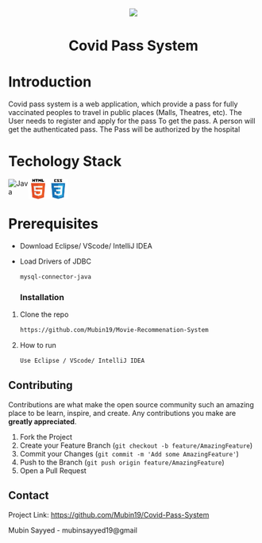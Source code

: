 <!-- # Covid Pass System -->

<!-- PROJECT LOGO -->
<br />
<p align="center">
  <a href="https://github.com/Mubin19/Covid-Pass-System/">
   <img src="C:\Users\DELL\OneDrive\Desktop"/>
  </a>

  <h1 align="center"> Covid Pass System </h1>
  

# Introduction

Covid pass system is a web application, which provide a pass for fully vaccinated peoples to travel in public places
(Malls, Theatres, etc). The User needs to register and apply for the pass To get the pass. A person will get the
authenticated pass. The Pass will be authorized by the hospital

# Techology Stack

<img align="left" alt="Java" width="40px" src=" C:\Users\DELL\OneDrive\Desktop " />

<img align="left" alt="HTML5" width="40px" src="https://raw.githubusercontent.com/github/explore/80688e429a7d4ef2fca1e82350fe8e3517d3494d/topics/html/html.png" />
<img align="left" alt="CSS3" width="40px" src="https://raw.githubusercontent.com/github/explore/80688e429a7d4ef2fca1e82350fe8e3517d3494d/topics/css/css.png" />






<br>
<br>

# Prerequisites

* Download Eclipse/ VScode/ IntelliJ IDEA
  
* Load Drivers of JDBC
  ```sh
  mysql-connector-java
  ```
  
  ### Installation

1. Clone the repo
   ```sh
   https://github.com/Mubin19/Movie-Recommenation-System
   ```
2. How to run
   ```sh
   Use Eclipse / VScode/ IntelliJ IDEA
   ```
   
## Contributing

Contributions are what make the open source community such an amazing place to be learn, inspire, and create. Any contributions you make are **greatly appreciated**.

1. Fork the Project
2. Create your Feature Branch (`git checkout -b feature/AmazingFeature`)
3. Commit your Changes (`git commit -m 'Add some AmazingFeature'`)
4. Push to the Branch (`git push origin feature/AmazingFeature`)
5. Open a Pull Request

## Contact

Project Link:     https://github.com/Mubin19/Covid-Pass-System   

Mubin Sayyed - mubinsayyed19@gmail

